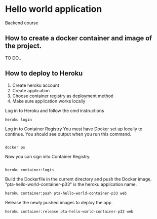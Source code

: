 # Hello world application
Backend course

## How to create a docker container and image of the project.
TO DO..

## How to deploy to Heroku
1. Create heroku account
2. Create application
3. Choose container registry as deployment method
4. Make sure application works locally

Log in to Heroku and follow the cmd instructions
```
heroku login

```
Log in to Container Registry
You must have Docker set up locally to continue. You should see output when you run this command.
```

docker ps

```

Now you can sign into Container Registry.
```

heroku container:login

```

Build the Dockerfile in the current directory and push the Docker image, "pta-hello-world-container-p33" is the heroku application name.
```
heroku container:push pta-hello-world-container-p33 web

```

Release the newly pushed images to deploy the app.
```
heroku container:release pta-hello-world-container-p33 web

```
